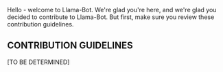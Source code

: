 Hello - welcome to Llama-Bot. We're glad you're here, and we're glad you decided to contribute to Llama-Bot. But first, make sure you review these contribution guidelines.

## CONTRIBUTION GUIDELINES

[TO BE DETERMINED]
